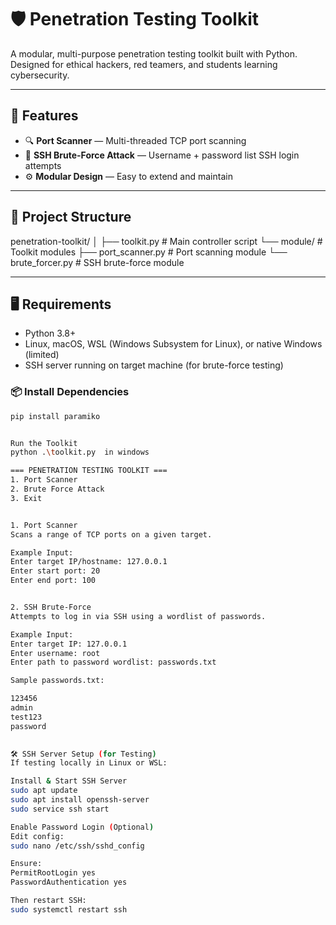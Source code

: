# 🛡️ Penetration Testing Toolkit

A modular, multi-purpose penetration testing toolkit built with Python.  
Designed for ethical hackers, red teamers, and students learning cybersecurity.

---

## 🚀 Features

- 🔍 **Port Scanner** — Multi-threaded TCP port scanning
- 🔐 **SSH Brute-Force Attack** — Username + password list SSH login attempts
- ⚙️ **Modular Design** — Easy to extend and maintain

---

## 📁 Project Structure
 
penetration-toolkit/
│
├── toolkit.py # Main controller script
└── module/ # Toolkit modules
├── port_scanner.py # Port scanning module
└── brute_forcer.py # SSH brute-force module



---

## 🖥️ Requirements

- Python 3.8+
- Linux, macOS, WSL (Windows Subsystem for Linux), or native Windows (limited)
- SSH server running on target machine (for brute-force testing)

### 📦 Install Dependencies

```bash
pip install paramiko


Run the Toolkit
python .\toolkit.py  in windows

=== PENETRATION TESTING TOOLKIT ===
1. Port Scanner
2. Brute Force Attack
3. Exit


1. Port Scanner
Scans a range of TCP ports on a given target.

Example Input:
Enter target IP/hostname: 127.0.0.1
Enter start port: 20
Enter end port: 100


2. SSH Brute-Force
Attempts to log in via SSH using a wordlist of passwords.

Example Input:
Enter target IP: 127.0.0.1
Enter username: root
Enter path to password wordlist: passwords.txt

Sample passwords.txt:

123456
admin
test123
password

 
🛠️ SSH Server Setup (for Testing)
If testing locally in Linux or WSL:

Install & Start SSH Server
sudo apt update
sudo apt install openssh-server
sudo service ssh start

Enable Password Login (Optional)
Edit config:
sudo nano /etc/ssh/sshd_config

Ensure:
PermitRootLogin yes
PasswordAuthentication yes

Then restart SSH:
sudo systemctl restart ssh
